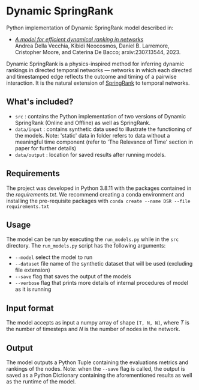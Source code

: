 # Dynamic SpringRank
Python implementation of Dynamic SpringRank  model described in:
-  [*A model for efficient dynamical ranking in networks*](https://arxiv.org/abs/2307.13544)  
    Andrea Della Vecchia, Kibidi Neocosmos, Daniel B. Larremore, Cristopher Moore, and Caterina De Bacco; arxiv:2307.13544, 2023.

Dynamic SpringRank is a physics-inspired method for inferring dynamic rankings in directed temporal networks —
networks in which each directed and timestamped edge reflects the outcome and timing of a pairwise
interaction. It is the natural extension of [SpringRank](https://arxiv.org/abs/1709.09002) to temporal networks. 

<!-- If you use this code, please cite [1] -->

## What's included?
- `src` : contains the Python implementation of two versions of Dynamic SpringRank (Online and Offline) as well as SpringRank.
- `data/input` : contains synthetic data used to illustrate the functioning of the models. Note: 'static' data in folder refers to data without a meaningful time component (refer to 'The Relevance of Time' section in paper for further details)
- `data/output` : location for saved results after running models.

## Requirements
The project was developed in Python 3.8.11 with the packages contained in the *requirements.txt*. We recommend creating a conda environment and installing the pre-requisite packages with `conda create --name DSR --file requirements.txt`

## Usage
The model can be run by executing the `run_models.py` while in the `src` directory. The `run_models.py` script has the following arguments:

- `--model` select the model to run
- `--dataset` file name of the synthetic dataset that will be used (excluding file extension)
- `--save` flag that saves the output of the models
- `--verbose` flag that prints more details of internal procedures of model as it is running

## Input format
The model accepts as input a numpy array of shape `[T, N, N]`, where *T* is the number of timesteps and *N* is the number of nodes in the network.

## Output
The model outputs a Python Tuple containing the evaluations metrics and rankings of the nodes. Note: when the `--save` flag is called, the output is saved as a Python Dictionary containing the aforementioned results as well as the runtime of the model. 
